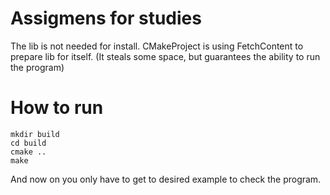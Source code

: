 # Assigmens for studies
The lib is not needed for install. CMakeProject is using FetchContent to prepare lib for itself. (It steals some space, but guarantees the ability to run the program)


# How to run 

```
mkdir build
cd build 
cmake .. 
make  
```

And now on you only have to get to desired example to check the program.